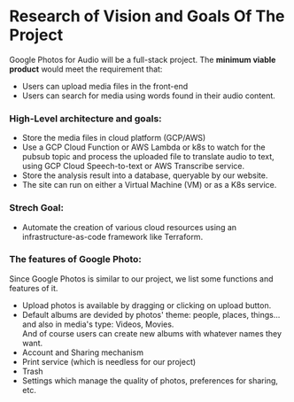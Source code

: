 # Research of Vision and Goals Of The Project

Google Photos for Audio will be a full-stack project. The <strong>minimum viable product</strong> would meet the requirement that:
* Users can upload media files in the front-end
* Users can search for media using words found in their audio content.  
### High-Level architecture and goals:
* Store the media files in cloud platform (GCP/AWS)
* Use a GCP Cloud Function or AWS Lambda or k8s to watch for the pubsub topic and process the uploaded file to translate
 audio to text, using GCP Cloud Speech-to-text or AWS Transcribe service.
* Store the analysis result into a database, queryable by our website.
* The site can run on either a Virtual Machine (VM) or as a K8s service.  
### Strech Goal:
* Automate the creation of various cloud resources using an infrastructure-as-code framework like Terraform.

### The features of Google Photo:  
Since Google Photos is similar to our project, we list some functions and features of it.  
* Upload photos is available by dragging or clicking on upload button.  
* Default albums are devided by photos' theme: people, places, things... and also in media's type: Videos, Movies.  
And of course users can create new albums with whatever names they want.
* Account and Sharing mechanism  
* Print service (which is needless for our project)
* Trash 
* Settings which manage the quality of photos, preferences for sharing, etc.
